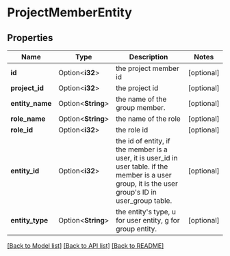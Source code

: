 # ProjectMemberEntity

## Properties

Name | Type | Description | Notes
------------ | ------------- | ------------- | -------------
**id** | Option<**i32**> | the project member id | [optional]
**project_id** | Option<**i32**> | the project id | [optional]
**entity_name** | Option<**String**> | the name of the group member. | [optional]
**role_name** | Option<**String**> | the name of the role | [optional]
**role_id** | Option<**i32**> | the role id | [optional]
**entity_id** | Option<**i32**> | the id of entity, if the member is a user, it is user_id in user table. if the member is a user group, it is the user group's ID in user_group table. | [optional]
**entity_type** | Option<**String**> | the entity's type, u for user entity, g for group entity. | [optional]

[[Back to Model list]](../README.md#documentation-for-models) [[Back to API list]](../README.md#documentation-for-api-endpoints) [[Back to README]](../README.md)



